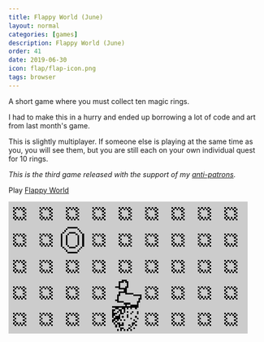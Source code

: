 ```yaml
---
title: Flappy World (June)
layout: normal
categories: [games]
description: Flappy World (June)
order: 41
date: 2019-06-30
icon: flap/flap-icon.png
tags: browser
---
```


A short game where you must collect ten magic rings.

I had to make this in a hurry and ended up borrowing a lot of code and art from last month's game.

This is slightly multiplayer. If someone else is playing at the same time as you, you will see them, but you are still each on your own individual quest for 10 rings.

_This is the third game released with the support of my [anti-patrons](/anti-patreon)._

<p>Play <a href="https://flappyworld.mgatland.com">Flappy World</a></p>

![](1.png)
